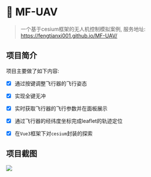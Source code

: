 # 🛫 MF-UAV

> 一个基于cesium框架的无人机控制模拟案例, 服务地址: https://fengtianxi001.github.io/MF-UAV/

## 项目简介

项目主要做了如下内容:

- [x] 通过按键调整飞行器的飞行姿态
  
- [x] 实现全键无冲
  
- [x] 实时获取飞行器的飞行参数并在面板展示
  
- [x] 通过飞行器的经纬度坐标完成leaflet的轨迹定位
  
- [x] 在`Vue3`框架下对`cesium`封装的探索
  

##

## 项目截图

![](https://raw.githubusercontent.com/fengtianxi001/MF-UAV/master/screenshot/screenshot_01.jpeg)
